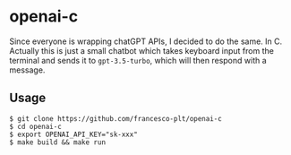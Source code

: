 # openai-c

Since everyone is wrapping chatGPT APIs, I decided to do the same. In C.
Actually this is just a small chatbot which takes keyboard input from the terminal and sends it to `gpt-3.5-turbo`, which will then respond with a message.

## Usage

```shell
$ git clone https://github.com/francesco-plt/openai-c
$ cd openai-c
$ export OPENAI_API_KEY="sk-xxx"
$ make build && make run
```
